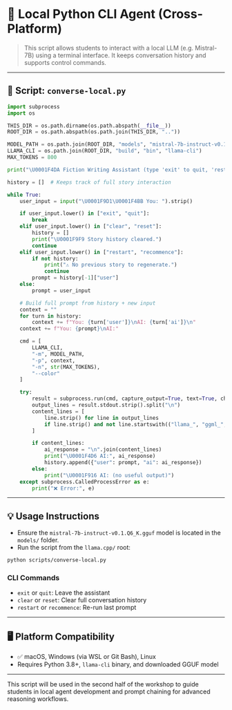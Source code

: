 # 🧰 Local Python CLI Agent (Cross-Platform)

> This script allows students to interact with a local LLM (e.g. Mistral-7B) using a terminal interface. It keeps conversation history and supports control commands.

---

## 📄 Script: `converse-local.py`

```python
import subprocess
import os

THIS_DIR = os.path.dirname(os.path.abspath(__file__))
ROOT_DIR = os.path.abspath(os.path.join(THIS_DIR, ".."))

MODEL_PATH = os.path.join(ROOT_DIR, "models", "mistral-7b-instruct-v0.1.Q6_K.gguf")
LLAMA_CLI = os.path.join(ROOT_DIR, "build", "bin", "llama-cli")
MAX_TOKENS = 800

print("\U0001F4DA Fiction Writing Assistant (type 'exit' to quit, 'restart' to repeat the last request, 'clear' to reset story)\n")

history = []  # Keeps track of full story interaction

while True:
    user_input = input("\U0001F9D1‍\U0001F4BB You: ").strip()

    if user_input.lower() in ["exit", "quit"]:
        break
    elif user_input.lower() in ["clear", "reset"]:
        history = []
        print("\U0001F9F9 Story history cleared.")
        continue
    elif user_input.lower() in ["restart", "recommence"]:
        if not history:
            print("⚠️ No previous story to regenerate.")
            continue
        prompt = history[-1]["user"]
    else:
        prompt = user_input

    # Build full prompt from history + new input
    context = ""
    for turn in history:
        context += f"You: {turn['user']}\nAI: {turn['ai']}\n"
    context += f"You: {prompt}\nAI:"

    cmd = [
        LLAMA_CLI,
        "-m", MODEL_PATH,
        "-p", context,
        "-n", str(MAX_TOKENS),
        "--color"
    ]

    try:
        result = subprocess.run(cmd, capture_output=True, text=True, check=True)
        output_lines = result.stdout.strip().split("\n")
        content_lines = [
            line.strip() for line in output_lines
            if line.strip() and not line.startswith(("llama_", "ggml_", "main:", "load:", "print_info:"))
        ]

        if content_lines:
            ai_response = "\n".join(content_lines)
            print("\U0001F4D6 AI:", ai_response)
            history.append({"user": prompt, "ai": ai_response})
        else:
            print("\U0001F916 AI: (no useful output)")
    except subprocess.CalledProcessError as e:
        print("❌ Error:", e)
```

---

## 💡 Usage Instructions

- Ensure the `mistral-7b-instruct-v0.1.Q6_K.gguf` model is located in the `models/` folder.
- Run the script from the `llama.cpp/` root:

```bash
python scripts/converse-local.py
```

### CLI Commands

- `exit` or `quit`: Leave the assistant
- `clear` or `reset`: Clear full conversation history
- `restart` or `recommence`: Re-run last prompt

---

## 🖥 Platform Compatibility

- ✅ macOS, Windows (via WSL or Git Bash), Linux
- Requires Python 3.8+, `llama-cli` binary, and downloaded GGUF model

---

This script will be used in the second half of the workshop to guide students in local agent development and prompt chaining for advanced reasoning workflows.
